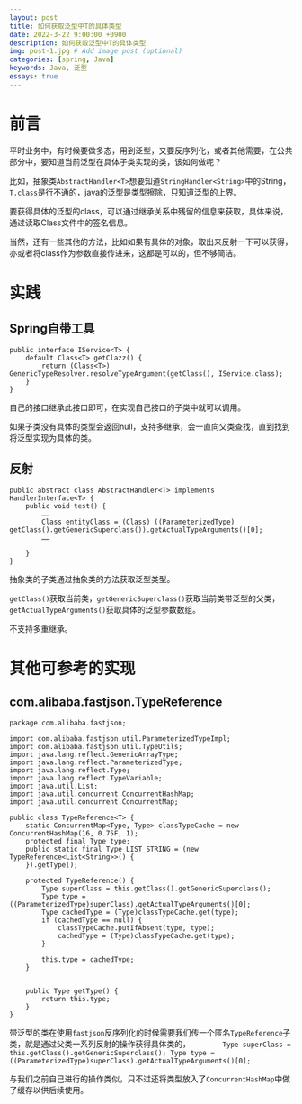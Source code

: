 ```yaml
---
layout: post
title: 如何获取泛型中T的具体类型
date: 2022-3-22 9:00:00 +0900
description: 如何获取泛型中T的具体类型
img: post-1.jpg # Add image post (optional)
categories: [spring, Java]
keywords: Java, 泛型
essays: true  
---
```


# 前言

平时业务中，有时候要做多态，用到泛型，又要反序列化，或者其他需要，在公共部分中，要知道当前泛型在具体子类实现的类，该如何做呢？

比如，抽象类`AbstractHandler<T>`想要知道`StringHandler<String>`中的String，`T.class`是行不通的，java的泛型是类型擦除，只知道泛型的上界。

要获得具体的泛型的class，可以通过继承关系中残留的信息来获取，具体来说，通过读取Class文件中的签名信息。

当然，还有一些其他的方法，比如如果有具体的对象，取出来反射一下可以获得，亦或者将class作为参数直接传进来，这都是可以的，但不够简洁。

# 实践

## Spring自带工具

```
public interface IService<T> {
    default Class<T> getClazz() {
        return (Class<T>) GenericTypeResolver.resolveTypeArgument(getClass(), IService.class);
    }
}
```

自己的接口继承此接口即可，在实现自己接口的子类中就可以调用。

如果子类没有具体的类型会返回null，支持多继承，会一直向父类查找，直到找到将泛型实现为具体的类。

## 反射

```
public abstract class AbstractHandler<T> implements HandlerInterface<T> {
	public void test() {
		……
    	Class entityClass = (Class) ((ParameterizedType) getClass().getGenericSuperclass()).getActualTypeArguments()[0];
		……

	}
}
```

抽象类的子类通过抽象类的方法获取泛型类型。

`getClass()`获取当前类，`getGenericSuperclass()`获取当前类带泛型的父类，`getActualTypeArguments()`获取具体的泛型参数数组。

不支持多重继承。

# 其他可参考的实现

## com.alibaba.fastjson.TypeReference

```
package com.alibaba.fastjson;

import com.alibaba.fastjson.util.ParameterizedTypeImpl;
import com.alibaba.fastjson.util.TypeUtils;
import java.lang.reflect.GenericArrayType;
import java.lang.reflect.ParameterizedType;
import java.lang.reflect.Type;
import java.lang.reflect.TypeVariable;
import java.util.List;
import java.util.concurrent.ConcurrentHashMap;
import java.util.concurrent.ConcurrentMap;

public class TypeReference<T> {
    static ConcurrentMap<Type, Type> classTypeCache = new ConcurrentHashMap(16, 0.75F, 1);
    protected final Type type;
    public static final Type LIST_STRING = (new TypeReference<List<String>>() {
    }).getType();

    protected TypeReference() {
        Type superClass = this.getClass().getGenericSuperclass();
        Type type = ((ParameterizedType)superClass).getActualTypeArguments()[0];
        Type cachedType = (Type)classTypeCache.get(type);
        if (cachedType == null) {
            classTypeCache.putIfAbsent(type, type);
            cachedType = (Type)classTypeCache.get(type);
        }

        this.type = cachedType;
    }


    public Type getType() {
        return this.type;
    }
}
```

带泛型的类在使用`fastjson`反序列化的时候需要我们传一个匿名`TypeReference`子类，就是通过父类一系列反射的操作获得具体类的，`        Type superClass = this.getClass().getGenericSuperclass();
        Type type = ((ParameterizedType)superClass).getActualTypeArguments()[0];`

与我们之前自己进行的操作类似，只不过还将类型放入了`ConcurrentHashMap`中做了缓存以供后续使用。

